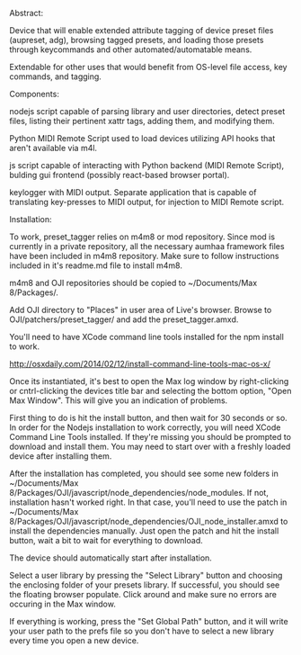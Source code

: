 Abstract:

Device that will enable extended attribute tagging of device preset files (aupreset, adg),
browsing tagged presets, and loading those presets through keycommands and other
automated/automatable means.

Extendable for other uses that would benefit from OS-level file access, key commands,
and tagging.

Components:

nodejs script capable of parsing library and user directories, detect
preset files, listing their pertinent xattr tags, adding them, and modifying them.

Python MIDI Remote Script used to load devices utilizing API hooks that aren't
available via m4l.

js script capable of interacting with Python backend (MIDI Remote Script),
bulding gui frontend (possibly react-based browser portal).

keylogger with MIDI output.  Separate application that is capable of translating
key-presses to MIDI output, for injection to MIDI Remote script.


Installation:

To work, preset_tagger relies on m4m8 or mod repository.  Since mod is currently
in a private repository, all the necessary aumhaa framework files have been included
in m4m8 repository.  Make sure to follow instructions included in it's readme.md
file to install m4m8.

m4m8 and OJI repositories should be copied to ~/Documents/Max 8/Packages/.  

Add OJI directory to "Places" in user area of Live's browser.  Browse to
OJI/patchers/preset_tagger/ and add the preset_tagger.amxd.  

You'll need to have XCode command line tools installed for the npm install to work.

http://osxdaily.com/2014/02/12/install-command-line-tools-mac-os-x/


Once its instantiated, it's best to open the Max log window by right-clicking or
cntrl-clicking the devices title bar and selecting the bottom option, "Open Max
Window".  This will give you an indication of problems.

First thing to do is hit the install button, and then wait for 30 seconds or so.
In order for the Nodejs installation to work correctly, you will need XCode Command
Line Tools installed.  If they're missing you should be prompted to download and
install them.  You may need to start over with a freshly loaded device after
installing them.

After the installation has completed, you should see some new folders in
~/Documents/Max 8/Packages/OJI/javascript/node_dependencies/node_modules.
If not, installation hasn't worked right.  In that case, you'll need to use the patch in
~/Documents/Max 8/Packages/OJI/javascript/node_dependencies/OJI_node_installer.amxd
to install the dependencies manually.  Just open the patch and hit the install button,
wait a bit to wait for everything to download.

The device should automatically start after installation.

Select a user library by pressing the "Select Library" button and choosing the
enclosing folder of your presets library.  If successful, you should see the
floating browser populate.  Click around and make sure no errors are occuring
in the Max window.  

If everything is working, press the "Set Global Path" button, and it will write
your user path to the prefs file so you don't have to select a new library
every time you open a new device.
